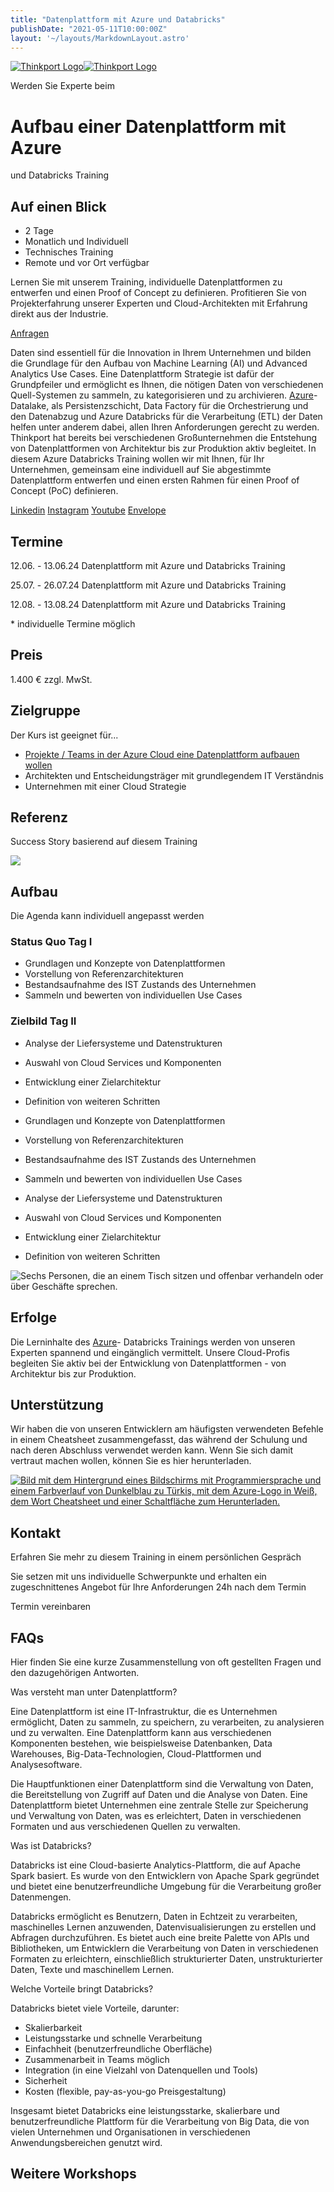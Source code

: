 ```yaml
---
title: "Datenplattform mit Azure und Databricks"
publishDate: "2021-05-11T10:00:00Z"
layout: '~/layouts/MarkdownLayout.astro'
---
```


 [![Thinkport Logo](images/Logo_horizontral_new-q79kisryfbimg521qvcamhuu9zgajwl52ie1tm6q0s.png "Logo Bright Colours")](https://thinkport.digital)[![Thinkport Logo](images/Logo_horizontral_new-q79kisryfbimg521qvcamhuu9zgajwl52ie1tm6q0s.png "Logo Bright Colours")](https://thinkport.digital)

Werden Sie Experte beim

# Aufbau einer Datenplattform mit Azure  

und Databricks Training

## Auf einen Blick

* 2 Tage
* Monatlich und Individuell
* Technisches Training
* Remote und vor Ort verfügbar

Lernen Sie mit unserem Training, individuelle Datenplattformen zu entwerfen und einen Proof of Concept zu definieren. Profitieren Sie von Projekterfahrung unserer Experten und Cloud-Architekten mit Erfahrung direkt aus der Industrie.

[Anfragen](#sec1)

Daten sind essentiell für die Innovation in Ihrem Unternehmen und bilden die Grundlage für den Aufbau von Machine Learning (AI) und Advanced Analytics Use Cases. Eine Datenplattform Strategie ist dafür der Grundpfeiler und ermöglicht es Ihnen, die nötigen Daten von verschiedenen Quell-Systemen zu sammeln, zu kategorisieren und zu archivieren. [Azure](https://thinkport.digital/was-ist-azure/)\- Datalake, als Persistenzschicht, Data Factory für die Orchestrierung und den Datenabzug und Azure Databricks für die Verarbeitung (ETL) der Daten helfen unter anderem dabei, allen Ihren Anforderungen gerecht zu werden.  
Thinkport hat bereits bei verschiedenen Großunternehmen die Entstehung von Datenplattformen von Architektur bis zur Produktion aktiv begleitet. In diesem Azure Databricks Training wollen wir mit Ihnen, für Ihr Unternehmen, gemeinsam eine individuell auf Sie abgestimmte Datenplattform entwerfen und einen ersten Rahmen für einen Proof of Concept (PoC) definieren.

[](#linksection)[Linkedin](https://www.linkedin.com/company/11759873) [Instagram](https://www.instagram.com/thinkport/) [Youtube](https://www.youtube.com/channel/UCnke3WYRT6bxuMK2t4jw2qQ) [Envelope](mailto:tdrechsel@thinkport.digital)

## Termine

12.06. - 13.06.24 Datenplattform mit Azure und Databricks Training

25.07. - 26.07.24 Datenplattform mit Azure und Databricks Training

12.08. - 13.08.24 Datenplattform mit Azure und Databricks Training

\* individuelle Termine möglich

## Preis

1.400 € zzgl. MwSt.

## Zielgruppe

Der Kurs ist geeignet für...

* [Projekte / Teams in der Azure Cloud eine Datenplattform aufbauen wollen](https://thinkport.digital/was-ist-azure/)
* Architekten und Entscheidungsträger mit grundlegendem IT Verständnis
* Unternehmen mit einer Cloud Strategie

## Referenz

Success Story basierend auf diesem Training

[![](images/LSGgroup_Logo_color_web_RGB-e1620756829749-1024x298.png)](https://thinkport.digital/azure-data-analytics-infrastruktur-fur-lsg/)

## Aufbau

Die Agenda kann individuell angepasst werden

### Status Quo Tag I

* Grundlagen und Konzepte von Datenplattformen
* Vorstellung von Referenzarchitekturen
* Bestandsaufnahme des IST Zustands des Unternehmen
* Sammeln und bewerten von individuellen Use Cases

### Zielbild Tag II

* Analyse der Liefersysteme und Datenstrukturen
* Auswahl von Cloud Services und Komponenten
* Entwicklung einer Zielarchitektur
* Definition von weiteren Schritten

* Grundlagen und Konzepte von Datenplattformen
* Vorstellung von Referenzarchitekturen
* Bestandsaufnahme des IST Zustands des Unternehmen
* Sammeln und bewerten von individuellen Use Cases

* Analyse der Liefersysteme und Datenstrukturen
* Auswahl von Cloud Services und Komponenten
* Entwicklung einer Zielarchitektur
* Definition von weiteren Schritten

![Sechs Personen, die an einem Tisch sitzen und offenbar verhandeln oder über Geschäfte sprechen.](images/DSC01530-1024x683.jpg)

## Erfolge

Die Lerninhalte des [Azure](https://thinkport.digital/was-ist-azure/)\- Databricks Trainings werden von unseren Experten spannend und eingänglich vermittelt. Unsere Cloud-Profis begleiten Sie aktiv bei der Entwicklung von Datenplattformen - 
von Architektur bis zur Produktion.

## Unterstützung

Wir haben die von unseren Entwicklern am häufigsten verwendeten Befehle in einem Cheatsheet zusammengefasst, das während der Schulung und nach deren Abschluss verwendet werden kann. Wenn Sie sich damit vertraut machen wollen, können Sie es hier herunterladen.

[![Bild mit dem Hintergrund eines Bildschirms mit Programmiersprache und einem Farbverlauf von Dunkelblau zu Türkis, mit dem Azure-Logo in Weiß, dem Wort Cheatsheet und einer Schaltfläche zum Herunterladen.](images/Azure-3-1024x683.webp)](https://thinkport.digital/wp-content/uploads/2023/11/Azure_Cheatsheet.pdf)

## Kontakt

Erfahren Sie mehr zu diesem Training in einem persönlichen Gespräch

Sie setzen mit uns individuelle Schwerpunkte und erhalten ein zugeschnittenes Angebot für Ihre Anforderungen 24h nach dem Termin

 Termin vereinbaren

## FAQs

Hier finden Sie eine kurze Zusammenstellung von oft gestellten Fragen und den dazugehörigen Antworten.

Was versteht man unter Datenplattform?

Eine Datenplattform ist eine IT-Infrastruktur, die es Unternehmen ermöglicht, Daten zu sammeln, zu speichern, zu verarbeiten, zu analysieren und zu verwalten. Eine Datenplattform kann aus verschiedenen Komponenten bestehen, wie beispielsweise Datenbanken, Data Warehouses, Big-Data-Technologien, Cloud-Plattformen und Analysesoftware.

Die Hauptfunktionen einer Datenplattform sind die Verwaltung von Daten, die Bereitstellung von Zugriff auf Daten und die Analyse von Daten. Eine Datenplattform bietet Unternehmen eine zentrale Stelle zur Speicherung und Verwaltung von Daten, was es erleichtert, Daten in verschiedenen Formaten und aus verschiedenen Quellen zu verwalten.

Was ist Databricks?

Databricks ist eine Cloud-basierte Analytics-Plattform, die auf Apache Spark basiert. Es wurde von den Entwicklern von Apache Spark gegründet und bietet eine benutzerfreundliche Umgebung für die Verarbeitung großer Datenmengen.

Databricks ermöglicht es Benutzern, Daten in Echtzeit zu verarbeiten, maschinelles Lernen anzuwenden, Datenvisualisierungen zu erstellen und Abfragen durchzuführen. Es bietet auch eine breite Palette von APIs und Bibliotheken, um Entwicklern die Verarbeitung von Daten in verschiedenen Formaten zu erleichtern, einschließlich strukturierter Daten, unstrukturierter Daten, Texte und maschinellem Lernen.

Welche Vorteile bringt Databricks?

Databricks bietet viele Vorteile, darunter:

* Skalierbarkeit
* Leistungsstarke und schnelle Verarbeitung
* Einfachheit (benutzerfreundliche Oberfläche)
* Zusammenarbeit in Teams möglich
* Integration (in eine Vielzahl von Datenquellen und Tools)
* Sicherheit
* Kosten (flexible, pay-as-you-go Preisgestaltung)

Insgesamt bietet Databricks eine leistungsstarke, skalierbare und benutzerfreundliche Plattform für die Verarbeitung von Big Data, die von vielen Unternehmen und Organisationen in verschiedenen Anwendungsbereichen genutzt wird.

## Weitere Workshops
